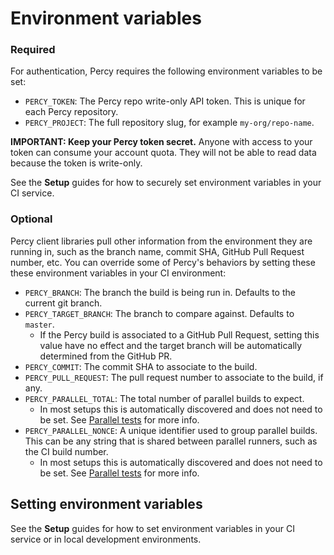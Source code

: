 # Environment variables

### Required

For authentication, Percy requires the following environment variables to be set:

* `PERCY_TOKEN`: The Percy repo write-only API token. This is unique for each Percy repository.
* `PERCY_PROJECT`: The full repository slug, for example `my-org/repo-name`.

<div class="Alert Alert--warning">

**IMPORTANT: Keep your Percy token secret.** Anyone with access to your token can consume your account quota. They will not be able to read data because the token is write-only.

See the **Setup** guides for how to securely set environment variables in your CI service.

</div>

### Optional

Percy client libraries pull other information from the environment they are running in, such as the branch name, commit SHA, GitHub Pull Request number, etc. You can override some of Percy's behaviors by setting these these environment variables in your CI environment:

* `PERCY_BRANCH`: The branch the build is being run in. Defaults to the current git branch.
* `PERCY_TARGET_BRANCH`: The branch to compare against. Defaults to `master`.
  *  If the Percy build is associated to a GitHub Pull Request, setting this value have no effect and the target branch will be automatically determined from the GitHub PR.
* `PERCY_COMMIT`: The commit SHA to associate to the build.
* `PERCY_PULL_REQUEST`: The pull request number to associate to the build, if any.
* `PERCY_PARALLEL_TOTAL`: The total number of parallel builds to expect.
  * In most setups this is automatically discovered and does not need to be set. See [Parallel tests](/docs/learn/parallel-tests) for more info.
* `PERCY_PARALLEL_NONCE`: A unique identifier used to group parallel builds. This can be any string that is shared between parallel runners, such as the CI build number.
  * In most setups this is automatically discovered and does not need to be set. See [Parallel tests](/docs/learn/parallel-tests) for more info.

## Setting environment variables

See the **Setup** guides for how to set environment variables in your CI service or in local development environments.
